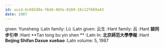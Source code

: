```yaml
---
id: uuid-6c602d0a-f6dd-4b5e-8169-16c12f669a43
date: 1987
---
```


given: Yunsheng  :Latn
family: Lü :Latn
given: 云生 :Hant
family: 呂 :Hant
**談同步引申** :Hant
**Tan tong bu yin shen ** :Latn
In: 
**北京師范大學學報** :Hant
**Beijing Shifan Daxue xuebao** :Latn
volume: 5, 1987
